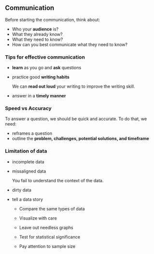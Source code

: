 ## Communication

Before starting the communication, think about:

- Who your **audience** is?
- What they already know?
- What they need to know?
- How can you best communicate what they need to know? 

### Tips for effective communication

- **learn** as you go and **ask** questions
- practice good **writing habits**

  We can **read out loud** your writing to improve the writing skill.

- answer in a **timely manner**

### Speed vs Accuracy

To answer a question, we should be quick and accurate. To do that, we need:

- reframes a question
- outline the **problem, challenges, potential solutions, and timeframe** 


### Limitation of data

- incomplete data

- missaligned data

   You fail to understand the context of the data.

- dirty data


- tell a data story

  - Compare the same types of data

  - Visualize with care

  - Leave out needless graphs

  - Test for statistical significance

  - Pay attention to sample size

